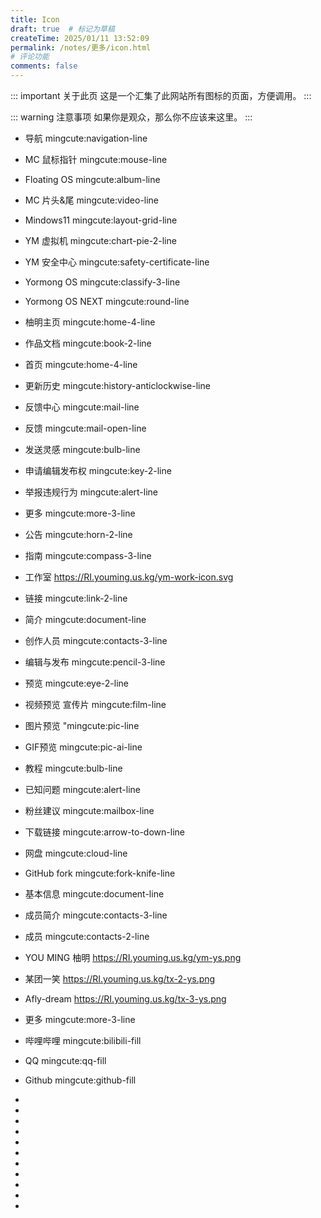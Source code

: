 ```yaml
---
title: Icon
draft: true  # 标记为草稿
createTime: 2025/01/11 13:52:09
permalink: /notes/更多/icon.html
# 评论功能
comments: false
---
```


::: important 关于此页
这是一个汇集了此网站所有图标的页面，方便调用。
:::

::: warning 注意事项
如果你是观众，那么你不应该来这里。
:::

- <Icon name="mingcute:navigation-line" color="currentColor" /> 导航
mingcute:navigation-line

- <Icon name="mingcute:mouse-line" color="currentColor" /> MC 鼠标指针
mingcute:mouse-line
- <Icon name="mingcute:album-line" color="currentColor" /> Floating OS
mingcute:album-line
- <Icon name="mingcute:video-line" color="currentColor" /> MC 片头&尾
mingcute:video-line
- <Icon name="mingcute:layout-grid-line" color="currentColor" /> Mindows11
mingcute:layout-grid-line
- <Icon name="mingcute:chart-pie-2-line" color="currentColor" /> YM 虚拟机
mingcute:chart-pie-2-line
- <Icon name="mingcute:safety-certificate-line" color="currentColor" /> YM 安全中心
mingcute:safety-certificate-line
- <Icon name="mingcute:classify-3-line" color="currentColor" /> Yormong OS
mingcute:classify-3-line
- <Icon name="mingcute:round-line" color="currentColor" /> Yormong OS NEXT
mingcute:round-line
- <Icon name="mingcute:home-4-line" color="currentColor" /> 柚明主页
mingcute:home-4-line
- <Icon name="mingcute:book-2-line" color="currentColor" /> 作品文档
mingcute:book-2-line

- <Icon name="mingcute:home-4-line" color="currentColor" /> 首页
mingcute:home-4-line

- <Icon name="mingcute:history-anticlockwise-line" color="currentColor" /> 更新历史
mingcute:history-anticlockwise-line

- <Icon name="mingcute:mail-line" color="currentColor" /> 反馈中心
mingcute:mail-line

- <Icon name="mingcute:mail-open-line" color="currentColor" /> 反馈
mingcute:mail-open-line
- <Icon name="mingcute:bulb-line" color="currentColor" /> 发送灵感
mingcute:bulb-line
- <Icon name="mingcute:key-2-line" color="currentColor" /> 申请编辑发布权
mingcute:key-2-line
- <Icon name="mingcute:alert-line" color="currentColor" /> 举报违规行为
mingcute:alert-line

- <Icon name="mingcute:more-3-line" color="currentColor" /> 更多
mingcute:more-3-line
- <Icon name="mingcute:horn-2-line" color="currentColor" /> 公告
mingcute:horn-2-line
- <Icon name="mingcute:compass-3-line" color="currentColor" /> 指南
mingcute:compass-3-line

- <Icon name="https://RI.youming.us.kg/ym-work-icon.svg" color="currentColor" /> 工作室
https://RI.youming.us.kg/ym-work-icon.svg

- <Icon name="mingcute:link-2-line" color="currentColor" /> 链接
mingcute:link-2-line

- <Icon name="mingcute:document-line" color="currentColor" /> 简介
mingcute:document-line
- <Icon name="mingcute:contacts-3-line" color="currentColor" /> 创作人员
mingcute:contacts-3-line
- <Icon name="mingcute:pencil-3-line" color="currentColor" /> 编辑与发布
mingcute:pencil-3-line

- <Icon name="mingcute:eye-2-line" color="currentColor" /> 预览
mingcute:eye-2-line
- <Icon name="mingcute:film-line" color="currentColor" /> 视频预览 宣传片
mingcute:film-line
- <Icon name="mingcute:pic-line" color="currentColor" /> 图片预览
"mingcute:pic-line
- <Icon name="mingcute:pic-ai-line" color="currentColor" /> GIF预览
mingcute:pic-ai-line

- <Icon name="mingcute:bulb-line" color="currentColor" /> 教程
mingcute:bulb-line

- <Icon name="mingcute:alert-line" color="currentColor" /> 已知问题
mingcute:alert-line
- <Icon name="mingcute:mailbox-line" color="currentColor" /> 粉丝建议
mingcute:mailbox-line

- <Icon name="mingcute:arrow-to-down-line" color="currentColor" /> 下载链接
mingcute:arrow-to-down-line
- <Icon name="mingcute:cloud-line" color="currentColor" /> 网盘
mingcute:cloud-line
- <Icon name="mingcute:fork-knife-line" color="currentColor" /> GitHub fork
mingcute:fork-knife-line

- <Icon name="mingcute:document-line" color="currentColor" /> 基本信息
mingcute:document-line
- <Icon name="mingcute:contacts-3-line" color="currentColor" /> 成员简介
mingcute:contacts-3-line
- <Icon name="mingcute:contacts-2-line" color="currentColor" /> 成员
mingcute:contacts-2-line
- <Icon name="https://RI.youming.us.kg/ym-ys.png" color="currentColor" /> YOU MING 柚明
https://RI.youming.us.kg/ym-ys.png
- <Icon name="https://RI.youming.us.kg/tx-2-ys.png" color="currentColor" /> 某团一笑
https://RI.youming.us.kg/tx-2-ys.png
- <Icon name="https://RI.youming.us.kg/tx-3-ys.png" color="currentColor" /> Afly-dream
https://RI.youming.us.kg/tx-3-ys.png

- <Icon name="mingcute:more-3-line" color="currentColor" /> 更多
mingcute:more-3-line

- <Icon name="mingcute:bilibili-fill" color="currentColor" /> 哔哩哔哩
mingcute:bilibili-fill
- <Icon name="mingcute:qq-fill" color="currentColor" /> QQ
mingcute:qq-fill
- <Icon name="mingcute:github-fill" color="currentColor" /> Github
mingcute:github-fill

- <Icon name="" color="currentColor" /> 

- <Icon name="" color="currentColor" /> 

- <Icon name="" color="currentColor" /> 

- <Icon name="" color="currentColor" /> 

- <Icon name="" color="currentColor" /> 

- <Icon name="" color="currentColor" /> 

- <Icon name="" color="currentColor" /> 

- <Icon name="" color="currentColor" /> 

- <Icon name="" color="currentColor" /> 

- <Icon name="" color="currentColor" /> 

- <Icon name="" color="currentColor" /> 

